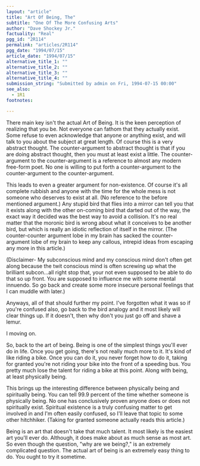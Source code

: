 ```yaml
---
layout: "article"
title: "Art Of Being, The"
subtitle: "One Of The More Confusing Arts"
author: "Dave Shockey Jr."
factuality: "Real"
pgg_id: "2R114"
permalink: "articles/2R114"
pgg_date: "1994/07/15"
article_date: "1994/07/15"
alternative_title_1: ""
alternative_title_2: ""
alternative_title_3: ""
alternative_title_4: ""
submission_string: "Submitted by admin on Fri, 1994-07-15 00:00"
see_also:
  - 1R1
footnotes: 

---
```

<div>
<p>There main key isn't the actual Art of Being. It is the keen perception of realizing that you be. Not everyone can fathom that they actually exist. Some refuse to even acknowledge that anyone or anything exist, and will talk to you about the subject at great length. Of course this is a very abstract thought. The counter-argument to abstract thought is that if you are doing abstract thought, then you must at least exist a little. The counter-argument to the counter-argument is a reference to almost any modern free-form poet. No one is willing to put forth a counter-argument to the counter-argument to the counter-argument.</p>
<p>This leads to even a greater argument for non-existence. Of course it's all complete rubbish and anyone with the time for the whole mess is not someone who deserves to exist at all. (No reference to the before mentioned argument.) Any stupid bird that flies into a mirror can tell you that it exists along with the other on-coming bird that darted out of the way, the exact way it decided was the best way to avoid a collision. It's no real matter that the moronic bird is wrong about what it conceives to be another bird, but which is really an idiotic reflection of itself in the mirror. (The counter-counter argument lobe in my brain has sacked the counter-argument lobe of my brain to keep any callous, intrepid ideas from escaping any more in this article.)</p>
<p>(Disclaimer- My subconscious mind and my conscious mind don't often get along because the twit conscious mind is often screwing up what the brilliant subcon...all right stop that, your not even supposed to be able to do that so up front. You are supposed to influence me with some mental innuendo. So go back and create some more insecure personal feelings that I can muddle with later.)</p>
<p>Anyways, all of that should further my point. I've forgotten what it was so if you're confused also, go back to the bird analogy and it most likely will clear things up. If it doesn't, then why don't you just go off and shave a lemur.</p>
<p>I moving on.</p>
<p>So, back to the art of being. Being is one of the simplest things you'll ever do in life. Once you get going, there's not really much more to it. It's kind of like riding a bike. Once you can do it, you never forget how to do it, taking for granted you're not riding your bike into the front of a speeding bus. You pretty much lose the talent for riding a bike at this point. Along with being, at least physically being.</p>
<p>This brings up the interesting difference between physically being and spiritually being. You can tell 99.9 percent of the time whether someone is physically being. No one has conclusively proven anyone does or does not spiritually exist. Spiritual existence is a truly confusing matter to get involved in and I'm often easily confused, so I'll leave that topic to some other hitchhiker. (Taking for granted someone actually reads this article.)</p>
<p>Being is an art that doesn't take that much talent. It most likely is the easiest art you'll ever do. Although, it does make about as much sense as most art. So even though the question, "why are we being?," is an extremely complicated question. The actual art of being is an extremely easy thing to do. You ought to try it sometime.</p>
</div>
